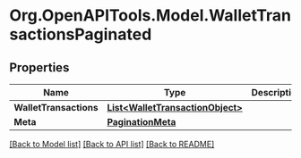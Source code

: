 # Org.OpenAPITools.Model.WalletTransactionsPaginated

## Properties

Name | Type | Description | Notes
------------ | ------------- | ------------- | -------------
**WalletTransactions** | [**List&lt;WalletTransactionObject&gt;**](WalletTransactionObject.md) |  | 
**Meta** | [**PaginationMeta**](PaginationMeta.md) |  | 

[[Back to Model list]](../README.md#documentation-for-models) [[Back to API list]](../README.md#documentation-for-api-endpoints) [[Back to README]](../README.md)

